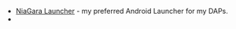 - [NiaGara Launcher](https://play.google.com/store/apps/details?id=bitpit.launcher) - my preferred Android Launcher for my DAPs.
-